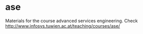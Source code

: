 # ase
Materials for the course advanced services engineering. 
Check http://www.infosys.tuwien.ac.at/teaching/courses/ase/
